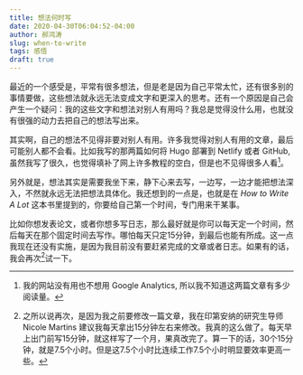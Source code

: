```yaml
---
title: 想法何时写
date: 2020-04-30T06:04:52-04:00
author: 郝鸿涛
slug: when-to-write
tags: 感悟
draft: true
---
```


最近的一个感受是，平常有很多想法，但是老是因为自己平常太忙，还有很多别的事情要做，这些想法就永远无法变成文字和更深入的思考。还有一个原因是自己会产生一个疑问：我的这些文字和想法对别人有用吗？我总是觉得没什么用，也就没有很强的动力去把自己的想法写出来。

其实啊，自己的想法不见得非要对别人有用。许多我觉得对别人有用的文章，最后可能别人都不会看。比如我写的那两篇如何将 Hugo 部署到 Netlify 或者 GitHub, 虽然我写了很久，也觉得填补了网上许多教程的空白，但是也不见得很多人看[^1]。

另外就是，想法其实是需要我坐下来，静下心来去写，一边写，一边才能把想法深入，不然就永远无法把想法具体化。我还想到的一点是，也就是在 *How to Write A Lot* 这本书里提到的，你要给自己第一个时间，专门用来干某事。

比如你想发表论文，或者你想多写日志，那么最好就是你可以每天定一个时间，然后每天在那个固定时间去写作。哪怕每天只定15分钟，到最后也能有所成。这一点我现在还没有实施，是因为我目前没有要赶紧完成的文章或者日志。如果有的话，我会再次[^2]试一下。


[^1]: 我的网站没有用也不想用 Google Analytics, 所以我不知道这两篇文章有多少阅读量。
[^2]: 之所以说再次，是因为我之前要修改一篇文章，我在印第安纳的研究生导师 Nicole Martins 建议我每天拿出15分钟左右来修改。我真的这么做了。每天早上出门前写15分钟，就这样写了一个月，果真改完了。算一下的话，30个15分钟，就是7.5个小时。但是这7.5个小时比连续工作7.5个小时明显要效率更高一些。